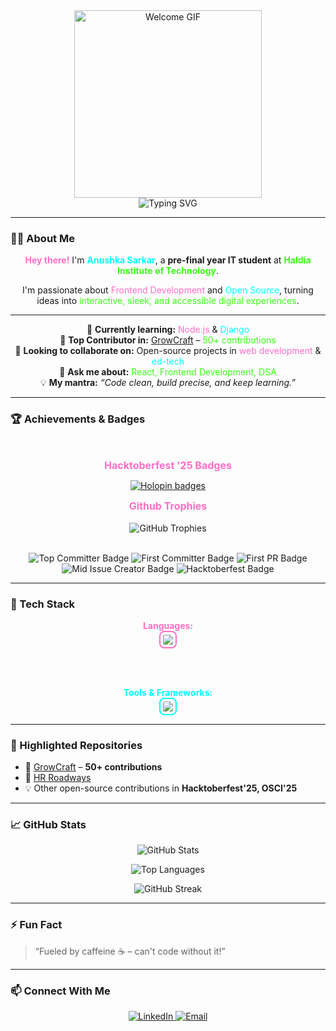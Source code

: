 <div align="center">
  <img src="https://media.giphy.com/media/v1.Y2lkPWVjZjA1ZTQ3d3N1Mm9seGdmdTEyaThkcHRkcThrc3kyZzQ2YWZ3ZzdkNzEydXg5ZCZlcD12MV9naWZzX3NlYXJjaCZjdD1n/QDjpIL6oNCVZ4qzGs7/giphy.gif" alt="Welcome GIF" width="300" />
</div>

<div align="center">
  <img src="https://readme-typing-svg.herokuapp.com?font=Fira+Code&weight=700&size=28&duration=2500&pause=700&color=FF6EC7,00FFFF,39FF14&center=true&vCenter=true&width=650&lines=Hi%2C+I'm+Anushka+Sarkar+👋;Frontend+Web+Developer+💻;Open+Source+Contributor+🌐;Fueled+by+Caffeine+%26+Curiosity+☕💡" alt="Typing SVG" />
</div>

---

### 🧑‍💻 About Me

<div align="center">
<span style="color:#FF6EC7; font-weight:bold;">Hey there!</span> I'm <span style="color:#00FFFF; font-weight:bold;">Anushka Sarkar</span>, a <b>pre-final year IT student</b> at <span style="color:#39FF14; font-weight:bold;">Haldia Institute of Technology</span>.  

I'm passionate about <span style="color:#FF6EC7;">Frontend Development</span> and <span style="color:#00FFFF;">Open Source</span>, turning ideas into <span style="color:#39FF14;">interactive, sleek, and accessible digital experiences</span>.  

---

🌱 **Currently learning:** <span style="color:#FF6EC7;">Node.js</span> & <span style="color:#00FFFF;">Django</span>  
🔭 **Top Contributor in:** [GrowCraft](https://github.com/anushkasark08/GrowCraft) – <span style="color:#39FF14;">50+ contributions</span>  
👯 **Looking to collaborate on:** Open-source projects in <span style="color:#FF6EC7;">web development</span> & <span style="color:#00FFFF;">ed-tech</span>  
💬 **Ask me about:** <span style="color:#39FF14;">React, Frontend Development, DSA</span>  
💡 **My mantra:** *“Code clean, build precise, and keep learning.”*
</div>

---

### 🏆 Achievements & Badges
<br>
<div align="center">

<span style="color:#FF6EC7; font-weight:bold; font-size:16px;">Hacktoberfest '25 Badges</span>
<br>
<!-- Holopin Badges -->
[![Holopin badges](https://holopin.me/anushkasark08?theme=dark)](https://holopin.io/@anushkasark08)



<!-- GitHub Trophies -->
<span style="color:#FF6EC7; font-weight:bold; font-size:16px;">Github Trophies</span>
<br><br>
<img src="https://github-profile-trophy.vercel.app/?username=anushkasark08&theme=radical&no-frame=true&margin-w=15&column=4" alt="GitHub Trophies" />

<br>

<!-- Custom Neon Achievement Badges -->
<img src="https://img.shields.io/badge/Top%20Committer-50%2B-ff6ec7?style=for-the-badge&logo=github&logoColor=00FFFF" alt="Top Committer Badge" />
<img src="https://img.shields.io/badge/First%20Committer-✔️-00FFFF?style=for-the-badge&logo=github&logoColor=FF6EC7" alt="First Committer Badge" />
<img src="https://img.shields.io/badge/First%20PR-✔️-39FF14?style=for-the-badge&logo=github&logoColor=FF6EC7" alt="First PR Badge" />
<img src="https://img.shields.io/badge/Mid%20Issue%20Creator-✔️-ff6ec7?style=for-the-badge&logo=github&logoColor=00FFFF" alt="Mid Issue Creator Badge" />
<img src="https://img.shields.io/badge/Hacktoberfest%202025-✔️-00FFFF?style=for-the-badge&logo=github&logoColor=39FF14" alt="Hacktoberfest Badge" />

</div>

---

### 🧰 Tech Stack

<div align="center">

<strong style="color:#FF6EC7;">Languages:</strong><br>
<img src="https://skillicons.dev/icons?i=js,python,java,c&theme=dark" style="border:2px solid #FF6EC7; border-radius:8px; padding:4px;" />

<br><br>

<strong style="color:#00FFFF;">Tools & Frameworks:</strong><br>
<img src="https://skillicons.dev/icons?i=html,css,react,bootstrap,tailwind,nodejs,figma,vscode,canva,photoshop,git,github&theme=dark" style="border:2px solid #00FFFF; border-radius:8px; padding:4px;" />

</div>

---

### 📂 Highlighted Repositories

- 🌸 [GrowCraft](https://github.com/anushkasark08/GrowCraft) – **50+ contributions**  
- 🚌 [HR Roadways](https://github.com/anushkasark08/HR-Roadways)  
- 💡 Other open-source contributions in **Hacktoberfest'25, OSCI'25**

---

### 📈 GitHub Stats

<div align="center">

<p align="center">
<img src="https://github-readme-stats.vercel.app/api?username=anushkasark08&show_icons=true&theme=dark&hide_border=true&count_private=true&title_color=FF6EC7&icon_color=00FFFF&text_color=39FF14" alt="GitHub Stats" />
</p>

<p align="center">
<img src="https://github-readme-stats.vercel.app/api/top-langs/?username=anushkasark08&layout=compact&theme=dark&hide_border=true&title_color=FF6EC7&text_color=00FFFF&bg_color=0F0F0F" alt="Top Languages" />
</p>

<p align="center">
<img src="https://github-readme-streak-stats.herokuapp.com/?user=anushkasark08&theme=dark&hide_border=true&fire=FF6EC7&currStreakNum=00FFFF&sideNums=39FF14&dates=FF6EC7" alt="GitHub Streak" />
</p>

</div>

---

### ⚡ Fun Fact
> “Fueled by caffeine ☕ – can't code without it!”

---

### 📫 Connect With Me

<div align="center">

<a href="https://www.linkedin.com/in/anushka-sarkar058" target="_blank">
<img src="https://img.shields.io/badge/LinkedIn-Anushka%20Sarkar-FF6EC7?style=for-the-badge&logo=linkedin&logoColor=00FFFF" alt="LinkedIn" />
</a>

<a href="mailto:anushkasrkr08@gmail.com">
<img src="https://img.shields.io/badge/Email-anushkasrkr08%40gmail.com-00FFFF?style=for-the-badge&logo=gmail&logoColor=FF6EC7" alt="Email" />
</a>

</div>
